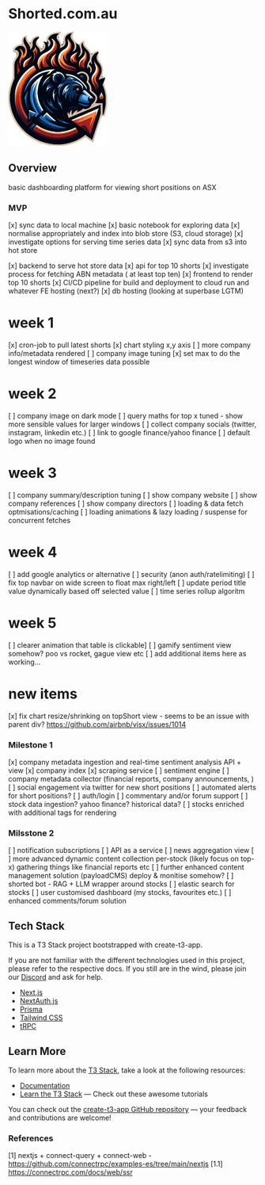 # Shorted.com.au

<img src="./public/logo.png" alt="logo" width="200" />

## Overview

basic dashboarding platform for viewing short positions on ASX



### MVP

[x] sync data to local machine
[x] basic notebook for exploring data
[x] normalise appropriately and index into blob store (S3, cloud storage)
[x] investigate options for serving time series data
[x] sync data from s3 into hot store

[x] backend to serve hot store data
[x] api for top 10 shorts
[x] investigate process for fetching ABN metadata ( at least top ten)
[x] frontend to render top 10 shorts
[x] CI/CD pipeline for build and deployment to cloud run and whatever FE hosting (next?)
[x] db hosting (looking at superbase LGTM)
# week 1
[x] cron-job to pull latest shorts
[x] chart styling x,y axis
[ ] more company info/metadata rendered
[ ] company image tuning
[x] set max to do the longest window of timeseries data possible
# week 2
[ ] company image on dark mode 
[ ] query maths for top x tuned - show more sensible values for larger windows
[ ] collect company socials (twitter, instagram, linkedin etc.)
[ ] link to google finance/yahoo finance
[ ] default logo when no image found
# week 3
[ ] company summary/description tuning
[ ] show company website
[ ] show company references
[ ] show company directors
[ ] loading & data fetch optmisations/caching
[ ] loading animations & lazy loading / suspense for concurrent fetches
# week 4
[ ] add google analytics or alternative
[ ] security (anon auth/ratelimiting)
[ ] fix top navbar on wide screen to float max right/left
[ ] update period title value dynamically based off selected value
[ ] time series rollup algoritm
# week 5
[ ] clearer animation that table is clickable]
[ ] gamify sentiment view somehow? poo vs rocket, gague view etc
[ ] add additional items here as working...


# new items
[x] fix chart resize/shrinking on topShort view - seems to be an issue with parent div? https://github.com/airbnb/visx/issues/1014
### Milestone 1

[x] company metadata ingestion and real-time sentiment analysis API + view
  [x] company index
  [x] scraping service
  [ ] sentiment engine
  [ ] company metadata collector (financial reports, company announcements, )
[ ] social engagement via twitter for new short positions
[ ] automated alerts for short positions?
[ ] auth/login
[ ] commentary and/or forum support
[ ] stock data ingestion? yahoo finance? historical data?
[ ] stocks enriched with additional tags for rendering

### Milsstone 2

[ ] notification subscriptions
[ ] API as a service
[ ] news aggregation view
[ ] more advanced dynamic content collection per-stock (likely focus on top-x) gathering things like financial reports etc
[ ] further enhanced content management solution (payloadCMS) deploy & monitise somehow?
[ ] shorted bot - RAG + LLM wrapper around stocks
[ ] elastic search for stocks
[ ] user customised dashboard (my stocks, favourites etc.)
[ ] enhanced comments/forum solution




## Tech Stack

This is a T3 Stack project bootstrapped with create-t3-app.

If you are not familiar with the different technologies used in this project, please refer to the respective docs. If you still are in the wind, please join our [Discord](https://t3.gg/discord) and ask for help.

- [Next.js](https://nextjs.org)
- [NextAuth.js](https://next-auth.js.org)
- [Prisma](https://prisma.io)
- [Tailwind CSS](https://tailwindcss.com)
- [tRPC](https://trpc.io)

## Learn More

To learn more about the [T3 Stack](https://create.t3.gg/), take a look at the following resources:

- [Documentation](https://create.t3.gg/)
- [Learn the T3 Stack](https://create.t3.gg/en/faq#what-learning-resources-are-currently-available) — Check out these awesome tutorials

You can check out the [create-t3-app GitHub repository](https://github.com/t3-oss/create-t3-app) — your feedback and contributions are welcome!


### References

[1] nextjs + connect-query + connect-web - https://github.com/connectrpc/examples-es/tree/main/nextjs
[1.1] https://connectrpc.com/docs/web/ssr